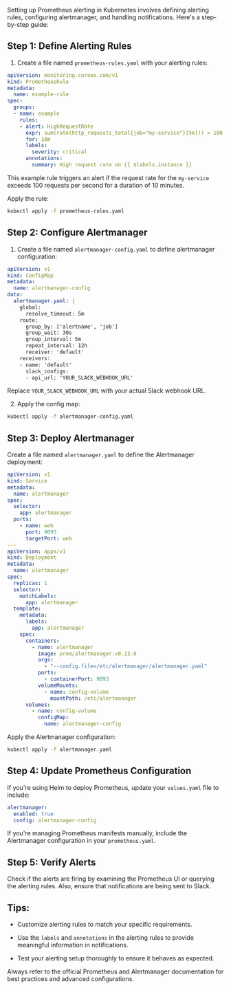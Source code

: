 Setting up Prometheus alerting in Kubernetes involves defining alerting rules, configuring alertmanager, and handling notifications. Here's a step-by-step guide:

## Step 1: Define Alerting Rules

1. Create a file named `prometheus-rules.yaml` with your alerting rules:

```yaml
apiVersion: monitoring.coreos.com/v1
kind: PrometheusRule
metadata:
  name: example-rule
spec:
  groups:
  - name: example
    rules:
    - alert: HighRequestRate
      expr: sum(rate(http_requests_total{job="my-service"}[5m])) > 100
      for: 10m
      labels:
        severity: critical
      annotations:
        summary: High request rate on {{ $labels.instance }}
```

This example rule triggers an alert if the request rate for the `my-service` exceeds 100 requests per second for a duration of 10 minutes.

Apply the rule:

```bash
kubectl apply -f prometheus-rules.yaml
```

## Step 2: Configure Alertmanager

1. Create a file named `alertmanager-config.yaml` to define alertmanager configuration:

```yaml
apiVersion: v1
kind: ConfigMap
metadata:
  name: alertmanager-config
data:
  alertmanager.yaml: |
    global:
      resolve_timeout: 5m
    route:
      group_by: ['alertname', 'job']
      group_wait: 30s
      group_interval: 5m
      repeat_interval: 12h
      receiver: 'default'
    receivers:
    - name: 'default'
      slack_configs:
      - api_url: 'YOUR_SLACK_WEBHOOK_URL'
```

Replace `YOUR_SLACK_WEBHOOK_URL` with your actual Slack webhook URL.

2. Apply the config map:

```bash
kubectl apply -f alertmanager-config.yaml
```

## Step 3: Deploy Alertmanager

Create a file named `alertmanager.yaml` to define the Alertmanager deployment:

```yaml
apiVersion: v1
kind: Service
metadata:
  name: alertmanager
spec:
  selector:
    app: alertmanager
  ports:
    - name: web
      port: 9093
      targetPort: web
---
apiVersion: apps/v1
kind: Deployment
metadata:
  name: alertmanager
spec:
  replicas: 1
  selector:
    matchLabels:
      app: alertmanager
  template:
    metadata:
      labels:
        app: alertmanager
    spec:
      containers:
        - name: alertmanager
          image: prom/alertmanager:v0.23.0
          args:
            - "--config.file=/etc/alertmanager/alertmanager.yaml"
          ports:
            - containerPort: 9093
          volumeMounts:
            - name: config-volume
              mountPath: /etc/alertmanager
      volumes:
        - name: config-volume
          configMap:
            name: alertmanager-config
```

Apply the Alertmanager configuration:

```bash
kubectl apply -f alertmanager.yaml
```

## Step 4: Update Prometheus Configuration

If you're using Helm to deploy Prometheus, update your `values.yaml` file to include:

```yaml
alertmanager:
  enabled: true
  config: alertmanager-config
```

If you're managing Prometheus manifests manually, include the Alertmanager configuration in your `prometheus.yaml`.

## Step 5: Verify Alerts

Check if the alerts are firing by examining the Prometheus UI or querying the alerting rules. Also, ensure that notifications are being sent to Slack.

## Tips:

- Customize alerting rules to match your specific requirements.

- Use the `labels` and `annotations` in the alerting rules to provide meaningful information in notifications.

- Test your alerting setup thoroughly to ensure it behaves as expected.

Always refer to the official Prometheus and Alertmanager documentation for best practices and advanced configurations.
